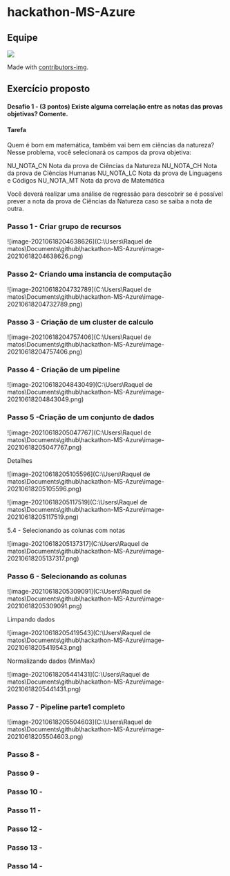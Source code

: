 



# hackathon-MS-Azure

## Equipe

<a href="https://github.com/rockiir/hackathon-MS-Azure/graphs/contributors">
  <img src="https://contrib.rocks/image?repo=rockiir/hackathon-MS-Azure" />
</a>

Made with [contributors-img](https://contrib.rocks).

## Exercício proposto

#### Desafio 1 - (3 pontos) Existe alguma correlação entre as notas das provas objetivas? Comente.

#### Tarefa

Quem é bom em matemática, também vai bem em ciências da natureza? Nesse problema, você selecionará os campos da prova objetiva:

NU_NOTA_CN Nota da prova de Ciências da Natureza NU_NOTA_CH Nota da prova de Ciências Humanas NU_NOTA_LC Nota da prova de Linguagens e Códigos NU_NOTA_MT Nota da prova de Matemática

Você deverá realizar uma análise de regressão para descobrir se é possível prever a nota da prova de Ciências da Natureza caso se saiba a nota de outra.

### Passo 1 - Criar grupo de recursos

![image-20210618204638626](C:\Users\Raquel de matos\Documents\github\hackathon-MS-Azure\image-20210618204638626.png)

### Passo 2-  Criando uma instancia de computação

![image-20210618204732789](C:\Users\Raquel de matos\Documents\github\hackathon-MS-Azure\image-20210618204732789.png)

### Passo 3 -  Criação de um cluster de calculo

![image-20210618204757406](C:\Users\Raquel de matos\Documents\github\hackathon-MS-Azure\image-20210618204757406.png)

### Passo 4 -  Criação de um pipeline

![image-20210618204843049](C:\Users\Raquel de matos\Documents\github\hackathon-MS-Azure\image-20210618204843049.png)

### Passo 5 -Criação de um conjunto de dados

![image-20210618205047767](C:\Users\Raquel de matos\Documents\github\hackathon-MS-Azure\image-20210618205047767.png)

Detalhes

![image-20210618205105596](C:\Users\Raquel de matos\Documents\github\hackathon-MS-Azure\image-20210618205105596.png)



![image-20210618205117519](C:\Users\Raquel de matos\Documents\github\hackathon-MS-Azure\image-20210618205117519.png)

5.4 - Selecionando as colunas com notas

![image-20210618205137317](C:\Users\Raquel de matos\Documents\github\hackathon-MS-Azure\image-20210618205137317.png)

### Passo 6 - Selecionando as colunas

![image-20210618205309091](C:\Users\Raquel de matos\Documents\github\hackathon-MS-Azure\image-20210618205309091.png)

Limpando dados

![image-20210618205419543](C:\Users\Raquel de matos\Documents\github\hackathon-MS-Azure\image-20210618205419543.png)

Normalizando dados (MinMax)

![image-20210618205441431](C:\Users\Raquel de matos\Documents\github\hackathon-MS-Azure\image-20210618205441431.png)



### Passo 7 -  Pipeline parte1 completo

![image-20210618205504603](C:\Users\Raquel de matos\Documents\github\hackathon-MS-Azure\image-20210618205504603.png)



### Passo 8 -



### Passo 9 -



### Passo 10  -



### Passo 11 -



### Passo 12 -

### Passo 13 -

### Passo 14 -

